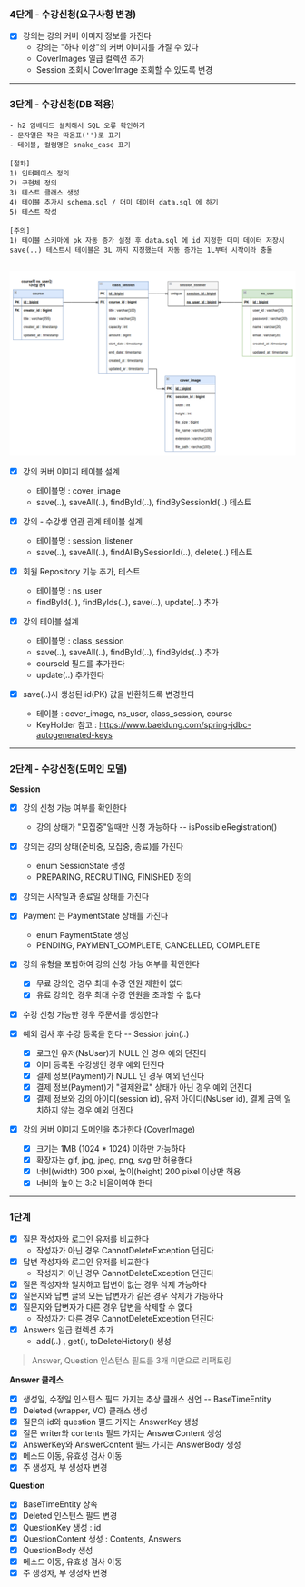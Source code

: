 ### 4단계 - 수강신청(요구사항 변경)

- [x] 강의는 강의 커버 이미지 정보를 가진다
    - 강의는 "하나 이상"의 커버 이미지를 가질 수 있다
    - CoverImages 일급 컬렉션 추가
    - Session 조회시 CoverImage 조회할 수 있도록 변경

---

### 3단계 - 수강신청(DB 적용)

```text
- h2 임베디드 설치해서 SQL 오류 확인하기
- 문자열은 작은 따옴표('')로 표기
- 테이블, 컬럼명은 snake_case 표기

[절차]
1) 인터페이스 정의 
2) 구현체 정의 
3) 테스트 클래스 생성
4) 테이블 추가시 schema.sql / 더미 데이터 data.sql 에 하기 
5) 테스트 작성

[주의]
1) 테이블 스키마에 pk 자동 증가 설정 후 data.sql 에 id 지정한 더미 데이터 저장시
save(..) 테스트시 테이블은 3L 까지 지정했는데 자동 증가는 1L부터 시작이라 충돌  
 
```

<img src="https://github.com/ljw1126/user-content/blob/master/next-step/java-lms-ERD.png?raw=true">

- [x] 강의 커버 이미지 테이블 설계
    - 테이블명 : cover_image
    - save(..), saveAll(..), findById(..), findBySessionId(..) 테스트
- [x] 강의 - 수강생 연관 관계 테이블 설계
    - 테이블명 : session_listener
    - save(..), saveAll(..), findAllBySessionId(..), delete(..) 테스트
- [x] 회원 Repository 기능 추가, 테스트
    - 테이블명 : ns_user
    - findById(..), findByIds(..), save(..), update(..) 추가
- [x] 강의 테이블 설계
    - 테이블명 : class_session
    - save(..), saveAll(..), findById(..), findByIds(..) 추가
    - courseId 필드를 추가한다
    - update(..) 추가한다

- [x] save(..)시 생성된 id(PK) 값을 반환하도록 변경한다
    - 테이블 : cover_image, ns_user, class_session, course
    - KeyHolder 참고 : https://www.baeldung.com/spring-jdbc-autogenerated-keys

---

### 2단계 - 수강신청(도메인 모델)

**Session**

- [x] 강의 신청 가능 여부를 확인한다
    - 강의 상태가 "모집중"일때만 신청 가능하다 -- isPossibleRegistration()
- [x] 강의는 강의 상태(준비중, 모집중, 종료)를 가진다
    - enum SessionState 생성
    - PREPARING, RECRUITING, FINISHED 정의
- [x] 강의는 시작일과 종료일 상태를 가진다

- [x] Payment 는 PaymentState 상태를 가진다
    - enum PaymentState 생성
    - PENDING, PAYMENT_COMPLETE, CANCELLED, COMPLETE

- [x] 강의 유형을 포함하여 강의 신청 가능 여부를 확인한다
    - [x] 무료 강의인 경우 최대 수강 인원 제한이 없다
    - [x] 유료 강의인 경우 최대 수강 인원을 초과할 수 없다
- [x] 수강 신청 가능한 경우 주문서를 생성한다

- [x] 예외 검사 후 수강 등록을 한다 -- Session join(..)
    - [x] 로그인 유저(NsUser)가 NULL 인 경우 예외 던진다
    - [x] 이미 등록된 수강생인 경우 예외 던진다
    - [x] 결제 정보(Payment)가 NULL 인 경우 예외 던진다
    - [x] 결제 정보(Payment)가 "결제완료" 상태가 아닌 경우 예외 던진다
    - [x] 결제 정보와 강의 아이디(session id), 유저 아이디(NsUser id), 결제 금액 일치하지 않는 경우 예외 던진다

- [x] 강의 커버 이미지 도메인을 추가한다 (CoverImage)
    - [x] 크기는 1MB (1024 * 1024) 이하만 가능하다
    - [x] 확장자는 gif, jpg, jpeg, png, svg 만 허용한다
    - [x] 너비(width) 300 pixel, 높이(height) 200 pixel 이상만 허용
    - [x] 너비와 높이는 3:2 비율이여야 한다

---

### 1단계

- [x] 질문 작성자와 로그인 유저를 비교한다
    - 작성자가 아닌 경우 CannotDeleteException 던진다
- [x] 답변 작성자와 로그인 유저를 비교한다
    - 작성자가 아닌 경우 CannotDeleteException 던진다
- [x] 질문 작성자와 일치하고 답변이 없는 경우 삭제 가능하다
- [x] 질문자와 답변 글의 모든 답변자가 같은 경우 삭제가 가능하다
- [x] 질문자와 답변자가 다른 경우 답변을 삭제할 수 없다
    - 작성자가 다른 경우 CannotDeleteException 던진다
- [x] Answers 일급 컬렉션 추가
    - add(..) , get(), toDeleteHistory() 생성

> Answer, Question 인스턴스 필드를 3개 미만으로 리팩토링

**Answer 클래스**

- [x] 생성일, 수정일 인스턴스 필드 가지는 추상 클래스 선언 -- BaseTimeEntity
- [x] Deleted (wrapper, VO) 클래스 생성
- [x] 질문의 id와 question 필드 가지는 AnswerKey 생성
- [x] 질문 writer와 contents 필드 가지는 AnswerContent 생성
- [x] AnswerKey와 AnswerContent 필드 가지는 AnswerBody 생성
- [x] 메소드 이동, 유효성 검사 이동
- [x] 주 생성자, 부 생성자 변경

**Question**

- [x] BaseTimeEntity 상속
- [x] Deleted 인스턴스 필드 변경
- [x] QuestionKey 생성 : id
- [x] QuestionContent 생성 : Contents, Answers
- [x] QuestionBody 생성
- [x] 메소드 이동, 유효성 검사 이동
- [x] 주 생성자, 부 생성자 변경
